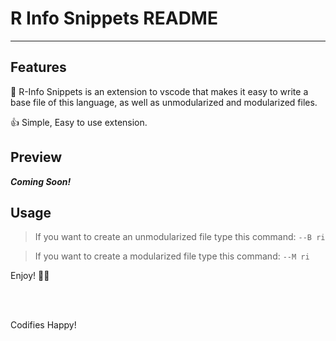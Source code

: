# R Info Snippets README
------------------------------------------

## Features

🤖 R-Info Snippets is an extension to vscode that makes it easy to write a base file of this language, as well as unmodularized and modularized files.

👍 Simple, Easy to use extension. 

## Preview

***Coming Soon!***

<!--
\!\[feature 1\]\(images/feature-2.png\)

<br>

\!\[feature 2\]\(images/feature-2.png\)
-->

## Usage

> If you want to create an unmodularized file type this command: 
`--B ri`


> If you want to create a modularized file type this command:
`--M ri`

Enjoy! 🎉🎊

<br>
<br>

Codifies Happy!